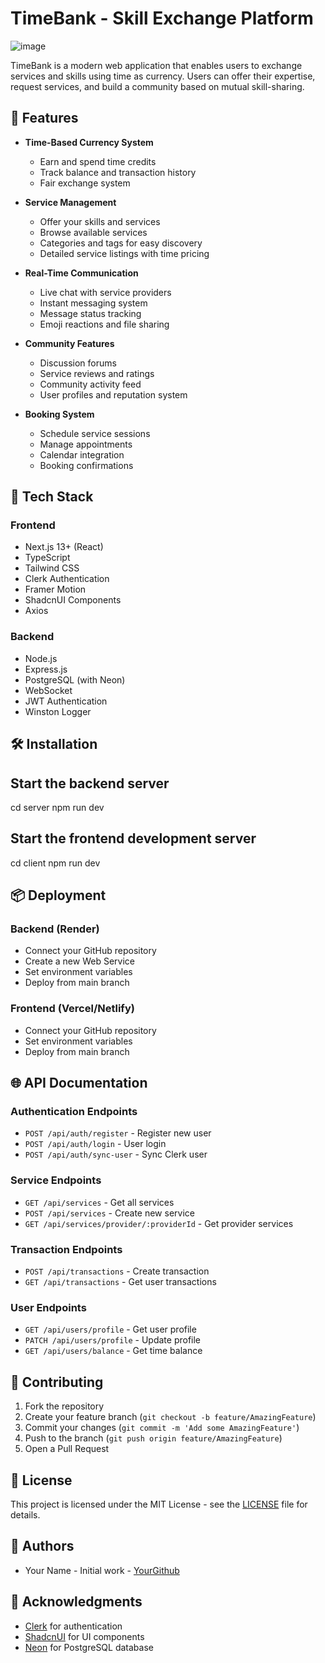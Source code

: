 # TimeBank - Skill Exchange Platform

![image](https://github.com/user-attachments/assets/546efc57-19b8-4c66-8b47-2aac90387975)


TimeBank is a modern web application that enables users to exchange services and skills using time as currency. Users can offer their expertise, request services, and build a community based on mutual skill-sharing.

## 🌟 Features

- **Time-Based Currency System**
  - Earn and spend time credits
  - Track balance and transaction history
  - Fair exchange system

- **Service Management**
  - Offer your skills and services
  - Browse available services
  - Categories and tags for easy discovery
  - Detailed service listings with time pricing

- **Real-Time Communication**
  - Live chat with service providers
  - Instant messaging system
  - Message status tracking
  - Emoji reactions and file sharing

- **Community Features**
  - Discussion forums
  - Service reviews and ratings
  - Community activity feed
  - User profiles and reputation system

- **Booking System**
  - Schedule service sessions
  - Manage appointments
  - Calendar integration
  - Booking confirmations

## 🚀 Tech Stack

### Frontend
- Next.js 13+ (React)
- TypeScript
- Tailwind CSS
- Clerk Authentication
- Framer Motion
- ShadcnUI Components
- Axios

### Backend
- Node.js
- Express.js
- PostgreSQL (with Neon)
- WebSocket
- JWT Authentication
- Winston Logger

## 🛠️ Installation

## Start the backend server
cd server
npm run dev

## Start the frontend development server
cd client
npm run dev


## 📦 Deployment

### Backend (Render)
- Connect your GitHub repository
- Create a new Web Service
- Set environment variables
- Deploy from main branch

### Frontend (Vercel/Netlify)
- Connect your GitHub repository
- Set environment variables
- Deploy from main branch

## 🌐 API Documentation

### Authentication Endpoints
- `POST /api/auth/register` - Register new user
- `POST /api/auth/login` - User login
- `POST /api/auth/sync-user` - Sync Clerk user

### Service Endpoints
- `GET /api/services` - Get all services
- `POST /api/services` - Create new service
- `GET /api/services/provider/:providerId` - Get provider services

### Transaction Endpoints
- `POST /api/transactions` - Create transaction
- `GET /api/transactions` - Get user transactions

### User Endpoints
- `GET /api/users/profile` - Get user profile
- `PATCH /api/users/profile` - Update profile
- `GET /api/users/balance` - Get time balance

## 🤝 Contributing

1. Fork the repository
2. Create your feature branch (`git checkout -b feature/AmazingFeature`)
3. Commit your changes (`git commit -m 'Add some AmazingFeature'`)
4. Push to the branch (`git push origin feature/AmazingFeature`)
5. Open a Pull Request

## 📄 License

This project is licensed under the MIT License - see the [LICENSE](LICENSE) file for details.

## 👥 Authors

- Your Name - Initial work - [YourGithub](https://github.com/yourusername)

## 🙏 Acknowledgments

- [Clerk](https://clerk.dev/) for authentication
- [ShadcnUI](https://ui.shadcn.com/) for UI components
- [Neon](https://neon.tech/) for PostgreSQL database

